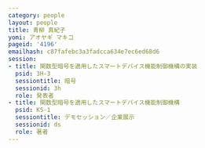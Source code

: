 ```yaml
---
category: people
layout: people
title: 青柳 真紀子
yomi: アオヤギ マキコ
pageid: '4196'
emailhash: c87fafebc3a3fadcca634e7ec6ed68d6
session:
- title: 関数型暗号を適用したスマートデバイス機能制御機構の実装
  psid: 3H-3
  sessiontitle: 暗号
  sessionid: 3h
  role: 発表者
- title: 関数型暗号を適用したスマートデバイス機能制御機構
  psid: KS-1
  sessiontitle: デモセッション／企業展示
  sessionid: ds
  role: 著者
---
```

